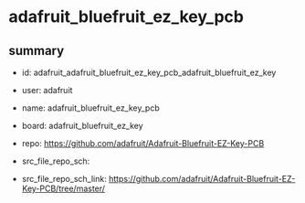 # adafruit_bluefruit_ez_key_pcb
 
## summary 
* id: adafruit_adafruit_bluefruit_ez_key_pcb_adafruit_bluefruit_ez_key
* user: adafruit
* name: adafruit_bluefruit_ez_key_pcb
* board: adafruit_bluefruit_ez_key
* repo: https://github.com/adafruit/Adafruit-Bluefruit-EZ-Key-PCB



* src_file_repo_sch: 
* src_file_repo_sch_link: https://github.com/adafruit/Adafruit-Bluefruit-EZ-Key-PCB/tree/master/






